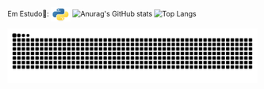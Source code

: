 
<div style="display: inline_block"><br>
Em Estudo📖:
  <img align="center" alt="Allan-Python" height="30" width="40" src="https://raw.githubusercontent.com/devicons/devicon/master/icons/python/python-original.svg">
  <img align="center" alt="" height="30" widht="40" scr=""

  ![Anurag's GitHub stats](https://github-readme-stats.vercel.app/api?username=LuanSudario&https://github.com/anuraghazra/github-readme-stats&theme=gruvbox&icons=true)
![Top Langs](https://github-readme-stats.vercel.app/api/top-langs/?username=LuanSudario&https://github.com/anuraghazra/github-readme-stats&icons=true&theme=gruvbox)

</div>


<picture>
  <source media="(prefers-color-scheme: dark)" srcset="https://raw.githubusercontent.com/joao-ibanez/joao-ibanez/output/github-contribution-grid-snake-dark.svg">
  <source media="(prefers-color-scheme: light)" srcset="https://raw.githubusercontent.com/joao-ibanez/joao-ibanez/output/github-contribution-grid-snake.svg">
  <img alt="github contribution grid snake animation" src="https://raw.githubusercontent.com/joao-ibanez/joao-ibanez/output/github-contribution-grid-snake.svg">
</picture>
